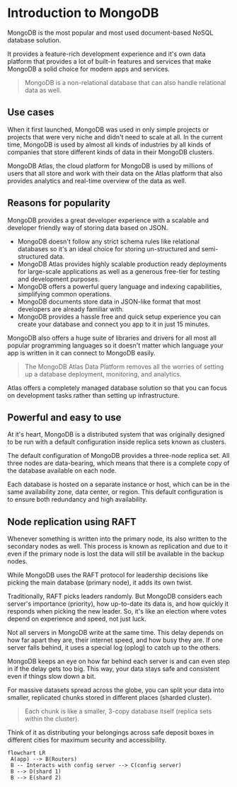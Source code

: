 # Introduction to MongoDB
MongoDB is the most popular and most used document-based NoSQL database solution.  

It provides a feature-rich development experience and it's own data platform that provides a lot of built-in features and services that make MongoDB a solid choice for modern apps and services.

> MongoDB is a non-relational database that can also handle relational data as well.

## Use cases
When it first launched, MongoDB was used in only simple projects or projects that were very niche and didn't need to scale at all. In the current time, MongoDB is used by almost all kinds of  industries by all kinds of companies that store different kinds of data in their MongoDB clusters.

MongoDB Atlas, the cloud platform for MongoDB is used by millions of users that all store and work with their data on the Atlas platform that also provides analytics and real-time overview of the data as well.

## Reasons for popularity
MongoDB provides a great developer experience with a scalable and developer friendly way of storing data based on JSON.

- MongoDB doesn't follow any strict schema rules like relational databases so it's an ideal choice for storing un-structured and semi-structured data.
- MongoDB Atlas provides highly scalable production ready deployments for large-scale applications as well as a generous free-tier for testing and development purposes.
- MongoDB offers a powerful query language and indexing capabilities, simplifying common operations.
- MongoDB documents store data in JSON-like format that most developers are already familiar with.
- MongoDB provides a hassle free and quick setup experience you can create your database and connect you app to it in just 15 minutes.

MongoDB also offers a huge suite of libraries and drivers for all most all popular programming languages so it doesn't matter which language your app is written in it can connect to MongoDB easily.

> The MongoDB Atlas Data Platform removes all the worries of setting up a database deployment, monitoring, and analytics.

Atlas offers a completely managed database solution so that you can focus on development tasks rather than setting up infrastructure.

## Powerful and easy to use
At it's heart, MongoDB is a distributed system that was originally designed to be run with a default configuration inside replica sets known as clusters.

The default configuration of MongoDB provides a three-node replica set. All three nodes are data-bearing,  which means that there is a complete copy of the database available on each node.

Each database  is hosted on a separate instance or host, which can be in the same availability zone, data center, or  region. This default configuration is to ensure both redundancy and high availability.

## Node replication using RAFT
Whenever something is written into the primary node, its also written to the secondary nodes as well. This process is known as replication and due to it even if the primary node is lost the data will still be available in the backup nodes.

While MongoDB uses the RAFT protocol for leadership decisions like picking the main database (primary node), it adds its own twist.

Traditionally, RAFT picks leaders randomly. But MongoDB considers each server's importance (priority), how up-to-date its data is, and how quickly it responds when picking the new leader. So, it's like an election where votes depend on experience and speed, not just luck.

Not all servers in MongoDB write at the same time. This delay depends on how far apart they are, their internet speed, and how busy they are. If one server falls behind, it uses a special log (oplog) to catch up to the others.

MongoDB keeps an eye on how far behind each server is and can even step in if the delay gets too big. This way, your data stays safe and consistent even if things slow down a bit.

For massive datasets spread across the globe, you can split your data into smaller, replicated chunks stored in different places (sharded cluster). 

> Each chunk is like a smaller, 3-copy database itself (replica sets within the cluster).

Think of it as distributing your belongings across safe deposit boxes in different cities for maximum security and accessibility.

```mermaid
flowchart LR
 A(app) --> B(Routers)
 B -- Interacts with config server --> C(config server)  
 B --> D(shard 1)
 B --> E(shard 2)
```
